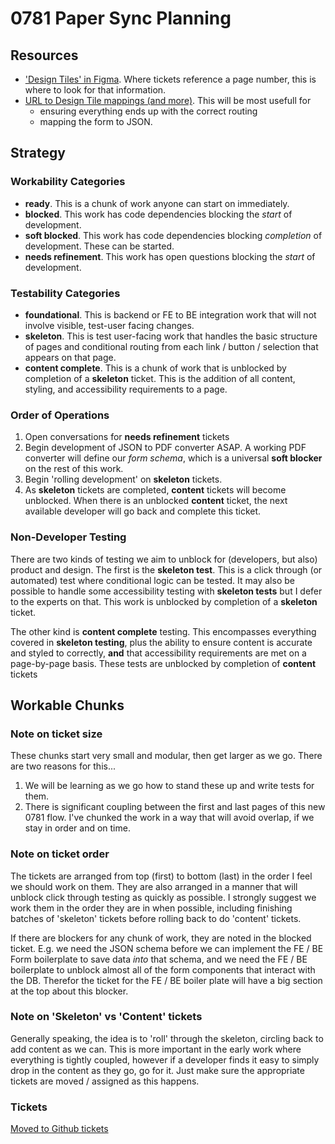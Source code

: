 # 0781 Paper Sync Planning 

## Resources

- ['Design Tiles' in Figma](https://www.figma.com/design/r3Aj9FtLFS989mlVeBsgJg/0781-Redesign?node-id=9250-79571&node-type=section&t=7Ox44uttWClS9Np0-0). Where tickets reference a page number, this is where to look for that information.
- [URL to Design Tile mappings (and more)](https://docs.google.com/spreadsheets/d/1pdJ5W-dJ56ysxrtkWl8d6Rsurf2nxXDqb8-7C9oGwcg/edit?gid=997035058#gid=997035058). This will be most usefull for
    - ensuring everything ends up with the correct routing
    - mapping the form to JSON.

## Strategy

### Workability Categories 

- **ready**. This is a chunk of work anyone can start on immediately.
- **blocked**. This work has code dependencies blocking the *start* of development.
- **soft blocked**. This work has code dependencies blocking *completion* of development. These can be started.
- **needs refinement**. This work has open questions blocking the *start* of development.

### Testability Categories

- **foundational**. This is backend or FE to BE integration work that will not involve visible, test-user facing changes.
- **skeleton**. This is test user-facing work that handles the basic structure of pages and conditional routing from each link / button / selection that appears on that page.
- **content complete**. This is a chunk of work that is unblocked by completion of a **skeleton** ticket. This is the addition of all content, styling, and accessibility requirements to a page.

### Order of Operations

1. Open conversations for **needs refinement** tickets 
2. Begin development of JSON to PDF converter ASAP. A working PDF converter will define our *form schema*, which is a universal **soft blocker** on the rest of this work.
3. Begin 'rolling development' on **skeleton** tickets.
4. As **skeleton** tickets are completed, **content** tickets will become unblocked. When there is an unblocked **content** ticket, the next available developer will go back and complete this ticket.

### Non-Developer Testing

There are two kinds of testing we aim to unblock for (developers, but also) product and design.  The first is the **skeleton test**. This is a click through (or automated) test where conditional logic can be tested. It may also be possible to handle some accessibility testing with **skeleton tests** but I defer to the experts on that. This work is unblocked by completion of a **skeleton** ticket.

The other kind is **content complete** testing. This encompasses everything covered in **skeleton testing**, plus the ability to ensure content is accurate and styled to correctly, **and** that accessibility requirements are met on a page-by-page basis. These tests are unblocked by completion of **content** tickets

## Workable Chunks

### Note on ticket size

These chunks start very small and modular, then get larger as we go. There are two reasons for this...

1. We will be learning as we go how to stand these up and write tests for them.
2. There is significant coupling between the first and last pages of this new 0781 flow. I've chunked the work in a way that will avoid overlap, if we stay in order and on time.

### Note on ticket order

The tickets are arranged from top (first) to bottom (last) in the order I feel we should work on them. They are also arranged in a manner that will unblock click through testing as quickly as possible. I strongly suggest we work them in the order they are in when possible, including finishing batches of 'skeleton' tickets before rolling back to do 'content' tickets.

If there are blockers for any chunk of work, they are noted in the blocked ticket. E.g. we need the JSON schema before we can implement the FE / BE Form boilerplate to save data _into_ that schema, and we need the FE / BE boilerplate to unblock almost all of the form components that interact with the DB. Therefor the ticket for the FE / BE boiler plate will have a big section at the top about this blocker.

### Note on 'Skeleton' vs 'Content' tickets

Generally speaking, the idea is to 'roll' through the skeleton, circling back to add content as we can. This is more important in the early work where everything is tightly coupled, however if a developer finds it easy to simply drop in the content as they go, go for it. Just make sure the appropriate tickets are moved / assigned as this happens.

### Tickets

[Moved to Github tickets](https://github.com/orgs/department-of-veterans-affairs/projects/1263/views/7?filterQuery=-label%3A%22DBEX-TREX%22+-status%3ADone++epic-name%3A%22Paper+Sync+Form+0781+-+Build%22)

